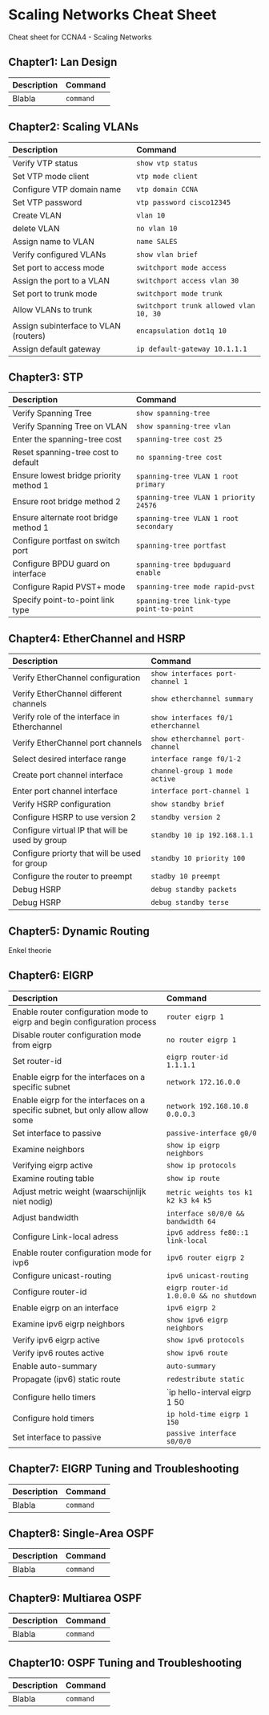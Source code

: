 # Scaling Networks Cheat Sheet
Cheat sheet for CCNA4 - Scaling Networks

## Chapter1: Lan Design

| Description       | Command       |
|:-----------------|:-------------|
| Blabla            | `command`     |

## Chapter2: Scaling VLANs

| Description       | Command       |
|:-----------------|:-------------|
| Verify VTP status | `show vtp status`     |
| Set VTP mode client | `vtp mode client` |
| Configure VTP domain name | `vtp domain CCNA` |
| Set VTP password | `vtp password cisco12345` |
| Create VLAN | `vlan 10` |
| delete VLAN | `no vlan 10` |
| Assign name to VLAN | `name SALES` |
| Verify configured VLANs | `show vlan brief` |
| Set port to access mode | `switchport mode access` |
| Assign the port to a VLAN | `switchport access vlan 30` |
| Set port to trunk mode | `switchport mode trunk` |
| Allow VLANs to trunk | `switchport trunk allowed vlan 10, 30` |
| Assign subinterface to VLAN (routers) | `encapsulation dot1q 10` |
| Assign default gateway | `ip default-gateway 10.1.1.1` |

## Chapter3: STP

| Description       | Command       |
|:-----------------|:-------------|
| Verify Spanning Tree | `show spanning-tree` |
| Verify Spanning Tree on VLAN | `show spanning-tree vlan`|
| Enter the spanning-tree cost | `spanning-tree cost 25` |
| Reset spanning-tree cost to default | `no spanning-tree cost` |
| Ensure lowest bridge priority method 1| `spanning-tree VLAN 1 root primary`|
| Ensure root bridge method 2| `spanning-tree VLAN 1 priority 24576`|
| Ensure alternate root bridge method 1| `spanning-tree VLAN 1 root secondary`|
| Configure portfast on switch port | `spanning-tree portfast`|
| Configure BPDU guard on interface | `spanning-tree bpduguard enable`|
| Configure Rapid PVST+ mode | `spanning-tree mode rapid-pvst`|
| Specify point-to-point link type | `spanning-tree link-type point-to-point` |



## Chapter4: EtherChannel and HSRP

| Description       | Command       |
|:-----------------|:-------------|
| Verify EtherChannel configuration | `show interfaces port-channel 1`|
| Verify EtherChannel different channels | `show etherchannel summary`|
| Verify role of the interface in Etherchannel | `show interfaces f0/1 etherchannel`|
| Verify EtherChannel port channels | `show etherchannel port-channel`|
| Select desired interface range | `interface range f0/1-2`|
| Create port channel interface | `channel-group 1 mode active`|
| Enter port channel interface | `interface port-channel 1`|
| Verify HSRP configuration | `show standby brief`|
| Configure HSRP to use version 2 | `standby version 2`|
| Configure virtual IP that will be used by group | `standby 10 ip 192.168.1.1` |
| Configure priorty that will be used for group | `standby 10 priority 100`|
| Configure the router to preempt | `stadby 10 preempt`|
| Debug HSRP | `debug standby packets`|
| Debug HSRP | `debug standby terse`|

## Chapter5: Dynamic Routing

Enkel theorie

## Chapter6: EIGRP

| Description       | Command       |
|:-----------------|:-------------|
| Enable router configuration mode to eigrp and begin configuration process | `router eigrp 1` |
| Disable router configuration mode from eigrp| `no router eigrp 1`|
| Set router-id | `eigrp router-id 1.1.1.1` |
| Enable eigrp for the interfaces on a specific subnet| `network 172.16.0.0` |
| Enable eigrp for the interfaces on a specific subnet, but only allow allow some| `network 192.168.10.8 0.0.0.3` |
| Set interface to passive | `passive-interface g0/0` |
| Examine neighbors | `show ip eigrp neighbors` |
| Verifying eigrp active | `show ip protocols` |
| Examine routing table | `show ip route`|
| Adjust metric weight (waarschijnlijk niet nodig) | `metric weights tos k1 k2 k3 k4 k5` |
| Adjust bandwidth | `interface s0/0/0 && bandwidth 64` |
| Configure Link-local adress | `ipv6 address fe80::1 link-local` |
| Enable router configuration mode for ivp6 | `ipv6 router eigrp 2` |
| Configure unicast-routing | `ipv6 unicast-routing` |
| Configure router-id | `eigrp router-id 1.0.0.0 && no shutdown` |
| Enable eigrp on an interface | `ipv6 eigrp 2` |
| Examine ipv6 eigrp neighbors | `show ipv6 eigrp neighbors` |
| Verify ipv6 eigrp active | `show ipv6 protocols` |
| Verify ipv6 routes active | `show ipv6 route` |
| Enable auto-summary | `auto-summary` |
| Propagate (ipv6) static route | `redestribute static` |
| Configure hello timers | `ip hello-interval eigrp 1 50|
| Configure hold timers | `ip hold-time eigrp 1 150` |
| Set interface to passive | `passive interface s0/0/0` |

## Chapter7: EIGRP Tuning and Troubleshooting

| Description       | Command       |
|:-----------------|:-------------|
| Blabla            | `command`     |

## Chapter8: Single-Area OSPF

| Description       | Command       |
|:-----------------|:-------------|
| Blabla            | `command`     |

## Chapter9: Multiarea OSPF

| Description       | Command       |
|:-----------------|:-------------|
| Blabla            | `command`     |

## Chapter10: OSPF Tuning and Troubleshooting

| Description       | Command       |
|:-----------------|:-------------|
| Blabla            | `command`     |
